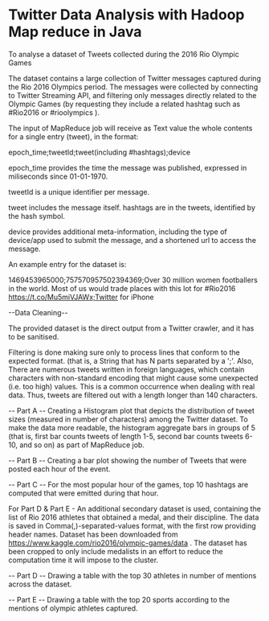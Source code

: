 # Twitter Data Analysis with Hadoop Map reduce in Java

To analyse a dataset of Tweets collected during the 2016 Rio Olympic Games

The dataset contains a large collection of Twitter messages captured during the Rio 2016 Olympics period. The messages were collected by connecting to Twitter Streaming API, and filtering only messages directly related to the Olympic Games (by requesting they include a related hashtag such as #Rio2016 or #rioolympics ).

The input of MapReduce job will receive as Text value the whole contents for a single entry (tweet), in the format:

epoch_time;tweetId;tweet(including #hashtags);device

epoch_time provides the time the message was published, expressed in miliseconds since 01-01-1970.

tweetId is a unique identifier per message.

tweet includes the message itself. hashtags are in the tweets, identified by the hash symbol.

device provides additional meta-information, including the type of device/app used to submit the message, and a shortened url to access the message.

An example entry for the dataset is:

1469453965000;757570957502394369;Over 30 million women footballers in the world. Most of us would trade places with this lot for #Rio2016 https://t.co/Mu5miVJAWx;Twitter for iPhone

--Data Cleaning--

The provided dataset is the direct output from a Twitter crawler, and it has to be sanitised.

Filtering is done making sure only to process lines that conform to the expected format. (that is, a String that has N parts separated by a ';'. Also, There are numerous tweets written in foreign languages, which contain characters with non-standard encoding that might cause some unexpected (i.e. too high) values. This is a common occurrence when dealing with real data. Thus, tweets are filtered out with a length longer than 140 characters.

-- Part A -- Creating a Histogram plot that depicts the distribution of tweet sizes (measured in number of characters) among the Twitter dataset. To make the data more readable, the histogram aggregate bars in groups of 5 (that is, first bar counts tweets of length 1-5, second bar counts tweets 6-10, and so on) as part of MapReduce job.

-- Part B -- Creating a bar plot showing the number of Tweets that were posted each hour of the event.

-- Part C -- For the most popular hour of the games, top 10 hashtags are computed that were emitted during that hour.

For Part D & Part E - An additional secondary dataset is used, containing the list of Rio 2016 athletes that obtained a medal, and their discipline. The data is saved in Comma(,)-separated-values format, with the first row providing header names. Dataset has been downloaded from https://www.kaggle.com/rio2016/olympic-games/data . The dataset has been cropped to only include medalists in an effort to reduce the computation time it will impose to the cluster.

-- Part D -- Drawing a table with the top 30 athletes in number of mentions across the dataset.

-- Part E -- Drawing a table with the top 20 sports according to the mentions of olympic athletes captured.
